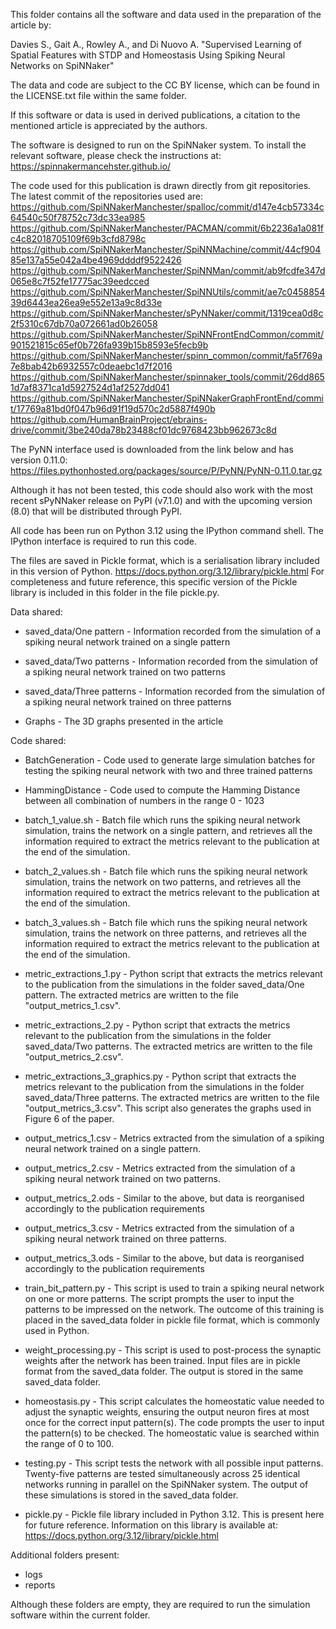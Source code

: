 This folder contains all the software and data used in the preparation of the
article by:


Davies S., Gait A., Rowley A., and Di Nuovo A.
"Supervised Learning of Spatial Features with STDP and Homeostasis Using
Spiking Neural Networks on SpiNNaker"


The data and code are subject to the CC BY license, which can be found in the
LICENSE.txt file within the same folder.

If this software or data is used in derived publications, a citation to the
mentioned article is appreciated by the authors.

The software is designed to run on the SpiNNaker system. To install the
relevant software, please check the instructions at:
https://spinnakermancehster.github.io/

The code used for this publication is drawn directly from git repositories.
The latest commit of the repositories used are:
https://github.com/SpiNNakerManchester/spalloc/commit/d147e4cb57334c64540c50f78752c73dc33ea985
https://github.com/SpiNNakerManchester/PACMAN/commit/6b2236a1a081fc4c82018705109f69b3cfd8798c
https://github.com/SpiNNakerManchester/SpiNNMachine/commit/44cf90485e137a55e042a4be4969ddddf9522426
https://github.com/SpiNNakerManchester/SpiNNMan/commit/ab9fcdfe347d065e8c7f52fe17775ac39eedcced
https://github.com/SpiNNakerManchester/SpiNNUtils/commit/ae7c045885439d6443ea26ea9e552e13a9c8d33e
https://github.com/SpiNNakerManchester/sPyNNaker/commit/1319cea0d8c2f5310c67db70a072661ad0b26058
https://github.com/SpiNNakerManchester/SpiNNFrontEndCommon/commit/901521815c65ef0b726fa939b15b8593e5fecb9b
https://github.com/SpiNNakerManchester/spinn_common/commit/fa5f769a7e8bab42b6932557c0deaebc1d7f2016
https://github.com/SpiNNakerManchester/spinnaker_tools/commit/26dd8651d7af8371ca1d5927524d1af2527dd041
https://github.com/SpiNNakerManchester/SpiNNakerGraphFrontEnd/commit/17769a81bd0f047b96d91f19d570c2d5887f490b
https://github.com/HumanBrainProject/ebrains-drive/commit/3be240da78b23488cf01dc9768423bb962673c8d

The PyNN interface used is downloaded from the link below and has version 0.11.0:
https://files.pythonhosted.org/packages/source/P/PyNN/PyNN-0.11.0.tar.gz

Although it has not been tested, this code should also work with the most
recent sPyNNaker release on PyPI (v7.1.0) and with the upcoming version (8.0)
that will be distributed through PyPI.

All code has been run on Python 3.12 using the IPython command shell. The
IPython interface is required to run this code.

The files are saved in Pickle format, which is a serialisation library
included in this version of Python.
https://docs.python.org/3.12/library/pickle.html
For completeness and future reference, this specific version of the
Pickle library is included in this folder in the file pickle.py.



Data shared:

 - saved_data/One pattern - Information recorded from the simulation of a
                            spiking neural network trained on a single pattern

 - saved_data/Two patterns - Information recorded from the simulation of a
                             spiking neural network trained on two patterns

 - saved_data/Three patterns - Information recorded from the simulation of a
                               spiking neural network trained on three patterns

 - Graphs - The 3D graphs presented in the article


Code shared:

 - BatchGeneration - Code used to generate large simulation batches for testing
                     the spiking neural network with two and three trained
                     patterns

 - HammingDistance - Code used to compute the Hamming Distance between all
                     combination of numbers in the range 0 - 1023

 - batch_1_value.sh - Batch file which runs the spiking neural network
                      simulation, trains the network on a single pattern, and
                      retrieves all the information required to extract the
                      metrics relevant to the publication at the end of the
                      simulation.

 - batch_2_values.sh - Batch file which runs the spiking neural network
                       simulation, trains the network on two patterns, and
                       retrieves all the information required to extract the
                       metrics relevant to the publication at the end of the
                       simulation.


 - batch_3_values.sh - Batch file which runs the spiking neural network
                       simulation, trains the network on three patterns, and
                       retrieves all the information required to extract the
                       metrics relevant to the publication at the end of the
                       simulation.

 - metric_extractions_1.py - Python script that extracts the metrics relevant
                             to the publication from the simulations in the
                             folder saved_data/One pattern. The extracted
                             metrics are written to the file
                             "output_metrics_1.csv".

 - metric_extractions_2.py - Python script that extracts the metrics relevant
                             to the publication from the simulations in the
                             folder saved_data/Two patterns. The extracted
                             metrics are written to the file
                             "output_metrics_2.csv".

 - metric_extractions_3_graphics.py -
   Python script that extracts the metrics relevant to the publication from the
   simulations in the folder saved_data/Three patterns. The extracted metrics
   are written to the file "output_metrics_3.csv". This script also generates
   the graphs used in Figure 6 of the paper.


 - output_metrics_1.csv - Metrics extracted from the simulation of a spiking
                          neural network trained on a single pattern.

 - output_metrics_2.csv - Metrics extracted from the simulation of a spiking
                          neural network trained on two patterns.

 - output_metrics_2.ods - Similar to the above, but data is reorganised
                          accordingly to the publication requirements

 - output_metrics_3.csv - Metrics extracted from the simulation of a spiking
                          neural network trained on three patterns.

 - output_metrics_3.ods - Similar to the above, but data is reorganised
                          accordingly to the publication requirements


 - train_bit_pattern.py - This script is used to train a spiking neural
                          network on one or more patterns. The script prompts
                          the user to input the patterns to be impressed on
                          the network. The outcome of this training is placed
                          in the saved_data folder in pickle file format,
                          which is commonly used in Python.

 - weight_processing.py - This script is used to post-process the synaptic
                          weights after the network has been trained. Input
                          files are in pickle format from the saved_data
                          folder. The output is stored in the same saved_data
                          folder.

 - homeostasis.py - This script calculates the homeostatic value needed to
                    adjust the synaptic weights, ensuring the output neuron
                    fires at most once for the correct input pattern(s). The
                    code prompts the user to input the pattern(s) to be
                    checked. The homeostatic value is searched within the
                    range of 0 to 100.

 - testing.py - This script tests the network with all possible input
                patterns. Twenty-five patterns are tested simultaneously
                across 25 identical networks running in parallel on the
                SpiNNaker system. The output of these simulations is stored in
                the saved_data folder.

 - pickle.py - Pickle file library included in Python 3.12. This is present
               here for future reference. Information on this library is
               available at:
               https://docs.python.org/3.12/library/pickle.html


Additional folders present:

 - logs
 - reports

Although these folders are empty, they are required to run the simulation
software within the current folder.
